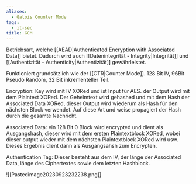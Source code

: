 ```yaml
---
aliases:
  - Galois Counter Mode
tags:
  - it-sec
title: GCM
---
```

Betriebsart, welche [[AEAD|Authenticated Encryption with Associated Data]] bietet. 
Dadurch wird auch [[Datenintegrität - Integrity|Integrität]] und [[Authentizität - Authenticity|Authentizität]] gewährleistet.

Funktioniert grundsätzlich wie der [[CTR|Counter Mode]]. 128 Bit IV, 96Bit Pseudo Random, 32 Bit inkrementeller Teil. 

Encryption: Key wird mit IV XORed und ist Input für AES. der Output wird mit dem Plaintext XORed. Der Geheimtext wird gehashed und mit dem Hash der Associated Data XORed, dieser Output wird wiederum als Hash für den nächsten Block verwendet. Auf diese Art und weise propagiert der Hash durch die gesamte Nachricht.

Associated Data: ein 128 Bit 0 Block wird encrypted und dient als Ausgangshash, dieser wird mit dem ersten Plaintextblock XORed, wobei dieser output wieder mit dem nächsten Plaintextblock XORed wird usw. Dieses Ergebnis dient dann als Ausgangsahsh zum Encrypten. 

Authentication Tag: Dieser besteht aus dem IV, der länge der Associated Data, länge des Ciphertextes sowie dem letzten Hashblock. 

![[Pastedimage20230923232238.png]]